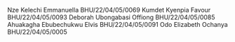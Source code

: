 Nze Kelechi Emmanuella BHU/22/04/05/0069
Kumdet Kyenpia Favour BHU/22/04/05/0093
Deborah Ubongabasi Offiong BHU/22/04/05/0085
Ahuakagha Ebubechukwu Elvis BHU/22/04/05/0091
Odo Elizabeth Ochanya BHU/22/04/05/0005
